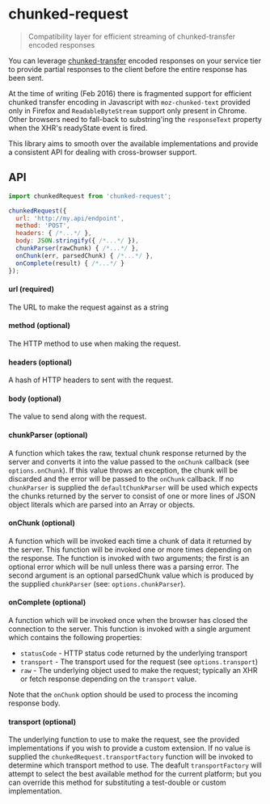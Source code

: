 # chunked-request
> Compatibility layer for efficient streaming of chunked-transfer encoded responses

You can leverage [chunked-transfer](https://en.wikipedia.org/wiki/Chunked_transfer_encoding) encoded responses on your service tier to provide partial responses to the client before the entire response has been sent.

At the time of writing (Feb 2016) there is fragmented support for efficient chunked transfer encoding in Javascript with `moz-chunked-text` provided only in Firefox and `ReadableByteStream` support only present in Chrome.  Other browsers need to fall-back to substring'ing the `responseText` property when the XHR's readyState event is fired.

This library aims to smooth over the available implementations and provide a consistent API for dealing with cross-browser support.

## API

```js
import chunkedRequest from 'chunked-request';

chunkedRequest({ 
  url: 'http://my.api/endpoint',
  method: 'POST',
  headers: { /*...*/ },
  body: JSON.stringify({ /*...*/ }),
  chunkParser(rawChunk) { /*...*/ },
  onChunk(err, parsedChunk) { /*...*/ },
  onComplete(result) { /*...*/ }
});
```

#### url (required)
The URL to make the request against as a string

#### method (optional)
The HTTP method to use when making the request.

#### headers (optional)
A hash of HTTP headers to sent with the request.

#### body (optional)
The value to send along with the request.

#### chunkParser (optional) 
A function which takes the raw, textual chunk response returned by the server and converts it into the value passed to the `onChunk` callback (see `options.onChunk`).  If this value throws an exception, the chunk will be discarded and the error will be passed to the `onChunk` callback.  If no `chunkParser` is supplied the `defaultChunkParser` will be used which expects the chunks returned by the server to consist of one or more lines of JSON object literals which are parsed into an Array or objects. 

#### onChunk (optional)
A function which will be invoked each time a chunk of data it returned by the server. This function will be invoked one or more times depending on the response.  The function is invoked with two arguments; the first is an optional error which will be null unless there was a parsing error.  The second argument is an optional parsedChunk value which is produced by the supplied `chunkParser` (see: `options.chunkParser`).

#### onComplete (optional)
A function which will be invoked once when the browser has closed the connection to the server. This function is invoked with a single argument which contains the following properties:

* `statusCode` - HTTP status code returned by the underlying transport
* `transport` - The transport used for the request (see `options.transport`)
* `raw` - The underlying object used to make the request; typically an XHR or fetch response depending on the `transport` value.

Note that the `onChunk` option should be used to process the incoming response body.

#### transport (optional)
The underlying function to use to make the request, see the provided implementations if you wish to provide a custom extension. If no value is supplied the `chunkedRequest.transportFactory` function will be invoked to determine which transport method to use.  The deafult `transportFactory` will attempt to select the best available method for the current platform; but you can override this method for substituting a test-double or custom implementation.